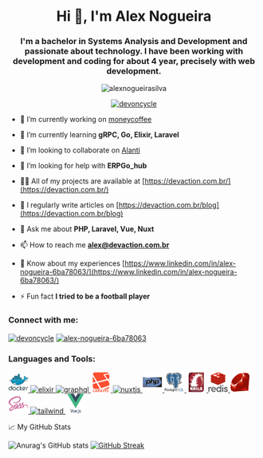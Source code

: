 <h1 align="center">Hi 👋, I'm Alex Nogueira</h1>
<h3 align="center">I'm a bachelor in Systems Analysis and Development and passionate about technology. I have been working with development and coding for about 4 year, precisely with web development.</h3>

<p align="center"> <img src="https://komarev.com/ghpvc/?username=alexnogueirasilva&label=Profile%20views&color=0e75b6&style=flat" alt="alexnogueirasilva" /> </p>

<p align="center"> <a href="https://twitter.com/devoncycle" target="blank"><img src="https://img.shields.io/twitter/follow/devoncycle?logo=twitter&style=for-the-badge" alt="devoncycle" /></a> </p>

- 🔭 I’m currently working on [moneycoffee](https://www.moneycoffee.com.br/)

- 🌱 I’m currently learning **gRPC, Go, Elixir, Laravel**

- 👯 I’m looking to collaborate on [Alanti](https://app.alanti.com.br/)

- 🤝 I’m looking for help with **ERPGo_hub**

- 👨‍💻 All of my projects are available at [https://devaction.com.br/](https://devaction.com.br/)

- 📝 I regularly write articles on [https://devaction.com.br/blog](https://devaction.com.br/blog)

- 💬 Ask me about **PHP, Laravel, Vue, Nuxt**

- 📫 How to reach me **alex@devaction.com.br**

- 📄 Know about my experiences [https://www.linkedin.com/in/alex-nogueira-6ba78063/](https://www.linkedin.com/in/alex-nogueira-6ba78063/)

- ⚡ Fun fact **I tried to be a football player**

<h3 align="left">Connect with me:</h3>
<p align="left">
<a href="https://twitter.com/devoncycle" target="blank"><img align="center" src="https://raw.githubusercontent.com/rahuldkjain/github-profile-readme-generator/master/src/images/icons/Social/twitter.svg" alt="devoncycle" height="30" width="40" /></a>
<a href="https://linkedin.com/in/alex-nogueira-6ba78063" target="blank"><img align="center" src="https://raw.githubusercontent.com/rahuldkjain/github-profile-readme-generator/master/src/images/icons/Social/linked-in-alt.svg" alt="alex-nogueira-6ba78063" height="30" width="40" /></a>
</p>

<h3 align="left">Languages and Tools:</h3>
<p align="left"> <a href="https://www.docker.com/" target="_blank" rel="noreferrer"> <img src="https://raw.githubusercontent.com/devicons/devicon/master/icons/docker/docker-original-wordmark.svg" alt="docker" width="40" height="40"/> </a> <a href="https://elixir-lang.org" target="_blank" rel="noreferrer"> <img src="https://www.vectorlogo.zone/logos/elixir-lang/elixir-lang-icon.svg" alt="elixir" width="40" height="40"/> </a> <a href="https://graphql.org" target="_blank" rel="noreferrer"> <img src="https://www.vectorlogo.zone/logos/graphql/graphql-icon.svg" alt="graphql" width="40" height="40"/> </a> <a href="https://laravel.com/" target="_blank" rel="noreferrer"> <img src="https://raw.githubusercontent.com/devicons/devicon/master/icons/laravel/laravel-plain-wordmark.svg" alt="laravel" width="40" height="40"/> </a> <a href="https://nuxtjs.org/" target="_blank" rel="noreferrer"> <img src="https://www.vectorlogo.zone/logos/nuxtjs/nuxtjs-icon.svg" alt="nuxtjs" width="40" height="40"/> </a> <a href="https://www.php.net" target="_blank" rel="noreferrer"> <img src="https://raw.githubusercontent.com/devicons/devicon/master/icons/php/php-original.svg" alt="php" width="40" height="40"/> </a> <a href="https://www.postgresql.org" target="_blank" rel="noreferrer"> <img src="https://raw.githubusercontent.com/devicons/devicon/master/icons/postgresql/postgresql-original-wordmark.svg" alt="postgresql" width="40" height="40"/> </a> <a href="https://rubyonrails.org" target="_blank" rel="noreferrer"> <img src="https://raw.githubusercontent.com/devicons/devicon/master/icons/rails/rails-original-wordmark.svg" alt="rails" width="40" height="40"/> </a> <a href="https://redis.io" target="_blank" rel="noreferrer"> <img src="https://raw.githubusercontent.com/devicons/devicon/master/icons/redis/redis-original-wordmark.svg" alt="redis" width="40" height="40"/> </a> <a href="https://www.ruby-lang.org/en/" target="_blank" rel="noreferrer"> <img src="https://raw.githubusercontent.com/devicons/devicon/master/icons/ruby/ruby-original.svg" alt="ruby" width="40" height="40"/> </a> <a href="https://sass-lang.com" target="_blank" rel="noreferrer"> <img src="https://raw.githubusercontent.com/devicons/devicon/master/icons/sass/sass-original.svg" alt="sass" width="40" height="40"/> </a> <a href="https://tailwindcss.com/" target="_blank" rel="noreferrer"> <img src="https://www.vectorlogo.zone/logos/tailwindcss/tailwindcss-icon.svg" alt="tailwind" width="40" height="40"/> </a> <a href="https://vuejs.org/" target="_blank" rel="noreferrer"> <img src="https://raw.githubusercontent.com/devicons/devicon/master/icons/vuejs/vuejs-original-wordmark.svg" alt="vuejs" width="40" height="40"/> </a> </p>

📈 My GitHub Stats

![Anurag's GitHub stats](https://github-readme-stats.vercel.app/api?username=alexnogueirasilva&show_icons=true&theme=radical)
[![GitHub Streak](https://github-readme-streak-stats.herokuapp.com?user=alexnogueirasilva&theme=dark&date_format=j%20M%5B%20Y%5D)](https://git.io/streak-stats)

